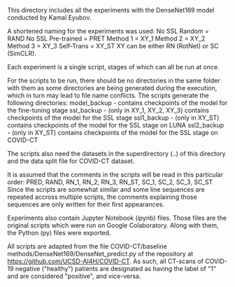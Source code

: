 This directory includes all the experiments with the DenseNet169 model conducted by Kamal Eyubov.

A shortened naming for the experiments was used:
No SSL Random       = RAND
No SSL Pre-trained  = PRET
Method 1            = XY_1
Method 2            = XY_2
Method 3            = XY_3
Self-Trans          = XY_ST
XY can be either RN (RotNet) or SC (SimCLR).

Each experiment is a single script, stages of which can all be run at once.

For the scripts to be run, there should be no directories in the same folder with them as some directories are being generated during the execution,
which in turn may lead to file name conflicts.
The scripts generate the following directories:
model_backup - contains checkpoints of the model for the fine-tuning stage
ssl_backup - (only in XY_1, XY_2, XY_3) contains checkpoints of the model for the SSL stage
ssl1_backup - (only in XY_ST) contains checkpoints of the model for the SSL stage on LUNA
ssl2_backup - (only in XY_ST) contains checkpoints of the model for the SSL stage on COVID-CT

The scripts also need the datasets in the superdirectory (..) of this directory and the data split file for COVID-CT dataset.

It is assumed that the comments in the scripts will be read in this particular order:
PRED, RAND, RN_1, RN_2, RN_3, RN_ST, SC_1, SC_2, SC_3, SC_ST
Since the scripts are somewhat similar and some line sequences are repeated accross multiple scripts,
the comments explaining those sequences are only written for their first appearances.

Experiments also contain Jupyter Notebook (ipynb) files.
Those files are the original scripts which were run on Google Colaboratory.
Along with them, the Python (py) files were exported.

All scripts are adapted from the file COVID-CT/baseline methods/DenseNet169/DenseNet_predict.py of the repository at https://github.com/UCSD-AI4H/COVID-CT.
As such, all CT-scans of COVID-19 negative ("healthy") patients are designated as having the label of "1" and are considered "positive", and vice-versa.
